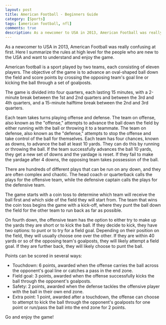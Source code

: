 ```yaml
---
layout: post
title: American Football - Beginners Guide
category: [Sports]
tags: [american football, nfl]
comments: true
description: As a newcomer to USA in 2013, American Football was really confusing at first. Here I summarize the rules at high level for the people who are new to the USA and want to understand and enjoy the game. 
---
```


As a newcomer to USA in 2013, American Football was really confusing at first. Here I summarize the rules at high level for the people who are new to the USA and want to understand and enjoy the game. 

American football is a sport played by two teams, each consisting of eleven players. The objective of the game is to advance an oval-shaped ball down the field and score points by crossing the opposing team's goal line or kicking the ball through a set of goalposts.

The game is divided into four quarters, each lasting 15 minutes, with a 2-minute break between the 1st and 2nd quarters and between the 3rd and 4th quarters, and a 15-minute halftime break between the 2nd and 3rd quarters.

Each team takes turns playing offense and defense. The team on offense, also known as the "offense," attempts to advance the ball down the field by either running with the ball or throwing it to a teammate. The team on defense, also known as the "defense," attempts to stop the offense and take control of the ball for themselves. Each team has four chances, known as downs, to advance the ball at least 10 yards. They can do this by running or throwing the ball. If the team successfully advances the ball 10 yards, they get a new set of downs and the yardage is reset. If they fail to make the yardage after 4 downs, the opposing team takes possession of the ball.

There are hundreds of different plays that can be run on any down, and they are often complex and chaotic. The head coach or quarterback calls the plays for the offensive team, while the defensive captain calls the plays for the defensive team.

The game starts with a coin toss to determine which team will receive the ball first and which side of the field they will start from. The team that wins the coin toss begins the game with a kick-off, where they punt the ball down the field for the other team to run back as far as possible.

On fourth down, the offensive team has the option to either try to make up the yards they are short or to kick the ball. If they decide to kick, they have two options: to punt or to try for a field goal. Depending on their position on the field, they will usually choose one over the other. If they are within 40 yards or so of the opposing team's goalposts, they will likely attempt a field goal. If they are further back, they will likely choose to punt the ball.

Points can be scored in several ways:

* Touchdown: 6 points, awarded when the offense carries the ball across the opponent's goal line or catches a pass in the end zone.
* Field goal: 3 points, awarded when the offense successfully kicks the ball through the opponent's goalposts.
* Safety: 2 points, awarded when the defense tackles the offensive player with the ball in their own end zone.
* Extra point: 1 point, awarded after a touchdown, the offense can choose to attempt to kick the ball through the opponent's goalposts for one point or run/pass the ball into the end zone for 2 points.

Go and enjoy the game! 
